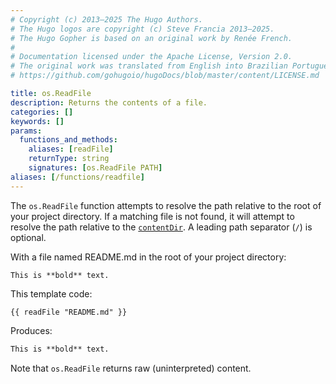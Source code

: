 ```yaml
---
# Copyright (c) 2013–2025 The Hugo Authors.
# The Hugo logos are copyright (c) Steve Francia 2013–2025.
# The Hugo Gopher is based on an original work by Renée French.
#
# Documentation licensed under the Apache License, Version 2.0.
# The original work was translated from English into Brazilian Portuguese.
# https://github.com/gohugoio/hugoDocs/blob/master/content/LICENSE.md

title: os.ReadFile
description: Returns the contents of a file.
categories: []
keywords: []
params:
  functions_and_methods:
    aliases: [readFile]
    returnType: string
    signatures: [os.ReadFile PATH]
aliases: [/functions/readfile]
---
```


The `os.ReadFile` function attempts to resolve the path relative to the root of your project directory. If a matching file is not found, it will attempt to resolve the path relative to the [`contentDir`](/configuration/all/#contentdir). A leading path separator (`/`) is optional.

With a file named README.md in the root of your project directory:

```text
This is **bold** text.
```

This template code:

```go-html-template
{{ readFile "README.md" }}
```

Produces:

```html
This is **bold** text.
```

Note that `os.ReadFile` returns raw (uninterpreted) content.
